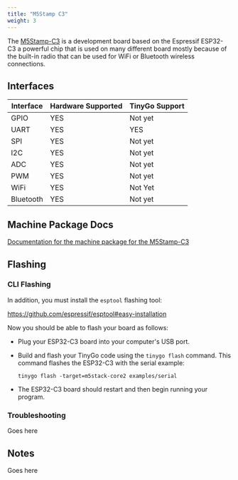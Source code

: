 ```yaml
---
title: "M5Stamp C3"
weight: 3
---
```


The [M5Stamp-C3](https://docs.m5stack.com/en/core/stamp_c3) is a development board based on the Espressif ESP32-C3 a powerful chip that is used on many different board mostly because of the built-in radio that can be used for WiFi or Bluetooth wireless connections.

## Interfaces

| Interface | Hardware Supported | TinyGo Support |
| --------- | ------------- | ----- |
| GPIO      | YES | Not yet |
| UART      | YES | YES |
| SPI      | YES | Not yet |
| I2C      | YES | Not yet |
| ADC      | YES | Not yet |
| PWM      | YES | Not yet |
| WiFi      | YES | Not Yet |
| Bluetooth      | YES | Not yet |

## Machine Package Docs

[Documentation for the machine package for the M5Stamp-C3](../machine/m5stamp-c3)

## Flashing

### CLI Flashing

In addition, you must install the `esptool` flashing tool:

https://github.com/espressif/esptool#easy-installation

Now you should be able to flash your board as follows:

- Plug your ESP32-C3 board into your computer's USB port.
- Build and flash your TinyGo code using the `tinygo flash` command. This command flashes the ESP32-C3 with the serial example:

    ```
    tinygo flash -target=m5stack-core2 examples/serial
    ```

- The ESP32-C3 board should restart and then begin running your program.

### Troubleshooting

Goes here

## Notes

Goes here
